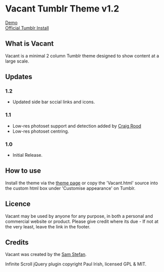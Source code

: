 # Vacant Tumblr Theme v1.2

[Demo](http://vacant.samstefan.co.uk)</br>
[Official Tumblr Install](http://www.tumblr.com/theme/31180)

## What is Vacant

Vacant is a minimal 2 column Tumblr theme designed to show content at a large scale.

## Updates

### 1.2 

* Updated side bar sccial links and icons.

### 1.1

* Low-res photoset support and detection added by [Craig Rood](http://www.craigrood.com)
* Low-res photoset centring.

### 1.0

* Initial Release.

## How to use

Install the theme via the [theme page](http://www.tumblr.com/theme/31180) or copy the 'Vacant.html' source into the custom html box under 'Customise appearance' on Tumblr.

## Licence

Vacant may be used by anyone for any purpose, in both a personal and commercial website or product. Please give credit where its due - If not at the very least, leave the link in the footer.

## Credits

Vacant was created by the [Sam Stefan](http://samstefanc.co.uk).

Infinite Scroll jQuery plugin copyright Paul Irish, licensed GPL & MIT.

